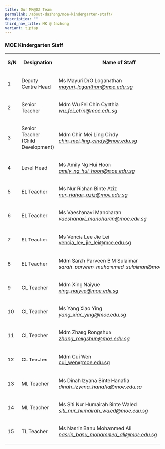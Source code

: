```yaml
---
title: Our MK@DZ Team
permalink: /about-dazhong/moe-kindergarten-staff/
description: ""
third_nav_title: MK @ Dazhong
variant: tiptap
---
```

<h3>MOE Kindergarten Staff</h3>
<p></p>
<table style="minWidth: 75px">
<colgroup>
<col>
<col>
<col>
</colgroup>
<tbody>
<tr>
<th rowspan="1" colspan="1">
<p>S/N</p>
</th>
<th rowspan="1" colspan="1">
<p>Designation</p>
</th>
<th rowspan="1" colspan="1">
<p>Name of Staff</p>
</th>
</tr>
<tr>
<td rowspan="1" colspan="1">
<p>1</p>
</td>
<td rowspan="1" colspan="1">
<p>Deputy Centre Head</p>
</td>
<td rowspan="1" colspan="1">
<p>Ms Mayuri D/O Loganathan
<br><em><a href="mayuri_loganthan@moe.edu.sg" rel="noopener noreferrer nofollow" target="_blank">mayuri_loganthan@moe.edu.sg</a></em>
</p>
</td>
</tr>
<tr>
<td rowspan="1" colspan="1">
<p>2</p>
</td>
<td rowspan="1" colspan="1">
<p>Senior Teacher</p>
</td>
<td rowspan="1" colspan="1">
<p>Mdm Wu Fei Chin Cynthia
<br><em><a href="mailto:wu_fei_chin@moe.edu.sg" rel="noopener noreferrer nofollow" target="_blank">wu_fei_chin@moe.edu.sg</a></em>
</p>
</td>
</tr>
<tr>
<td rowspan="1" colspan="1">
<p>3</p>
</td>
<td rowspan="1" colspan="1">
<p>Senior Teacher (Child Development)</p>
</td>
<td rowspan="1" colspan="1">
<p>Mdm Chin Mei Ling Cindy
<br><em><a href="mailto:chin_mei_ling_cindy@moe.edu.sg" rel="noopener noreferrer nofollow" target="_blank">chin_mei_ling_cindy@moe.edu.sg</a></em>
</p>
</td>
</tr>
<tr>
<td rowspan="1" colspan="1">
<p>4</p>
</td>
<td rowspan="1" colspan="1">
<p>Level Head</p>
</td>
<td rowspan="1" colspan="1">
<p>Ms Amily Ng Hui Hoon
<br><em><a href="mailto:amily_ng_hui_hoon@moe.edu.sg" rel="noopener noreferrer nofollow" target="_blank">amily_ng_hui_hoon@moe.edu.sg</a></em>
</p>
</td>
</tr>
<tr>
<td rowspan="1" colspan="1">
<p>5</p>
</td>
<td rowspan="1" colspan="1">
<p>EL Teacher</p>
</td>
<td rowspan="1" colspan="1">
<p>Ms Nur Riahan Binte Aziz
<br><em><a href="mailto:nur_riahan_aziz@moe.edu.sg" rel="noopener noreferrer nofollow" target="_blank">nur_riahan_aziz@moe.edu.sg</a></em>
</p>
</td>
</tr>
<tr>
<td rowspan="1" colspan="1">
<p>6</p>
</td>
<td rowspan="1" colspan="1">
<p>EL Teacher</p>
</td>
<td rowspan="1" colspan="1">
<p>Ms Vaeshanavi Manoharan
<br><em><a href="mailto:vaeshanavi_manoharan@moe.edu.sg" rel="noopener noreferrer nofollow" target="_blank">vaeshanavi_manoharan@moe.edu.sg</a></em>
</p>
</td>
</tr>
<tr>
<td rowspan="1" colspan="1">
<p>7</p>
</td>
<td rowspan="1" colspan="1">
<p>EL Teacher</p>
</td>
<td rowspan="1" colspan="1">
<p>Ms Vencia Lee Jie Lei
<br><a href="vencia_lee_jie_lei@moe.edu.sg" rel="noopener nofollow" target="_blank">vencia_lee_jie_lei@moe.edu.sg</a>
</p>
</td>
</tr>
<tr>
<td rowspan="1" colspan="1">
<p>8</p>
</td>
<td rowspan="1" colspan="1">
<p>EL Teacher</p>
</td>
<td rowspan="1" colspan="1">
<p>Mdm Sarah Parveen B M Sulaiman
<br><em><a href="mailto:sarah_parveen_muhammed_sulaiman@moe.edu.sg" rel="noopener noreferrer nofollow" target="_blank">sarah_parveen_muhammed_sulaiman@moe.edu.sg</a></em>
</p>
</td>
</tr>
<tr>
<td rowspan="1" colspan="1">
<p>9</p>
</td>
<td rowspan="1" colspan="1">
<p>CL Teacher</p>
</td>
<td rowspan="1" colspan="1">
<p>Mdm Xing Naiyue
<br><em><a href="mailto:xing_naiyue@moe.edu.sg" rel="noopener noreferrer nofollow" target="_blank">xing_naiyue@moe.edu.sg</a></em>
</p>
</td>
</tr>
<tr>
<td rowspan="1" colspan="1">
<p>10</p>
</td>
<td rowspan="1" colspan="1">
<p>CL Teacher</p>
</td>
<td rowspan="1" colspan="1">
<p>Ms Yang Xiao Ying
<br><em><a href="mailto:yang_xiao_ying@moe.edu.sg" rel="noopener noreferrer nofollow" target="_blank">yang_xiao_ying@moe.edu.sg</a></em>
</p>
</td>
</tr>
<tr>
<td rowspan="1" colspan="1">
<p>11</p>
</td>
<td rowspan="1" colspan="1">
<p>CL Teacher</p>
</td>
<td rowspan="1" colspan="1">
<p>Mdm Zhang Rongshun
<br><em><a href="mailto:zhang_rongshun@moe.edu.sg" rel="noopener noreferrer nofollow" target="_blank">zhang_rongshun@moe.edu.sg</a></em>
</p>
</td>
</tr>
<tr>
<td rowspan="1" colspan="1">
<p>12</p>
</td>
<td rowspan="1" colspan="1">
<p>CL Teacher</p>
</td>
<td rowspan="1" colspan="1">
<p>Mdm Cui Wen
<br><a href="cui_wen@moe.edu.sg" rel="noopener nofollow" target="_blank">cui_wen@moe.edu.sg</a>
</p>
</td>
</tr>
<tr>
<td rowspan="1" colspan="1">
<p>13</p>
</td>
<td rowspan="1" colspan="1">
<p>ML Teacher</p>
</td>
<td rowspan="1" colspan="1">
<p>Ms Dinah Izyana Binte Hanafia
<br><em><a href="dinah_izyana_hanafia@moe.edu.sg" rel="noopener noreferrer nofollow" target="_blank">dinah_izyana_hanafia@moe.edu.sg</a></em>
</p>
</td>
</tr>
<tr>
<td rowspan="1" colspan="1">
<p>14</p>
</td>
<td rowspan="1" colspan="1">
<p>ML Teacher</p>
</td>
<td rowspan="1" colspan="1">
<p>Ms Siti Nur Humairah Binte Waled
<br><em><a href="mailto:siti_nur_humairah_waled@moe.edu.sg" rel="noopener noreferrer nofollow" target="_blank">siti_nur_humairah_waled@moe.edu.sg</a></em>
</p>
</td>
</tr>
<tr>
<td rowspan="1" colspan="1">
<p>15</p>
</td>
<td rowspan="1" colspan="1">
<p>TL Teacher</p>
</td>
<td rowspan="1" colspan="1">
<p>Ms Nasrin Banu Mohammed Ali
<br><em><a href="mailto:nasrin_banu_mohammed_ali@moe.edu.sg" rel="noopener noreferrer nofollow" target="_blank">nasrin_banu_mohammed_ali@moe.edu.sg</a></em>
</p>
</td>
</tr>
</tbody>
</table>
<p></p>